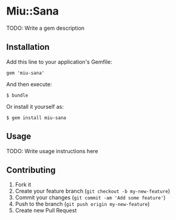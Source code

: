 # Miu::Sana

TODO: Write a gem description

## Installation

Add this line to your application's Gemfile:

    gem 'miu-sana'

And then execute:

    $ bundle

Or install it yourself as:

    $ gem install miu-sana

## Usage

TODO: Write usage instructions here

## Contributing

1. Fork it
2. Create your feature branch (`git checkout -b my-new-feature`)
3. Commit your changes (`git commit -am 'Add some feature'`)
4. Push to the branch (`git push origin my-new-feature`)
5. Create new Pull Request
